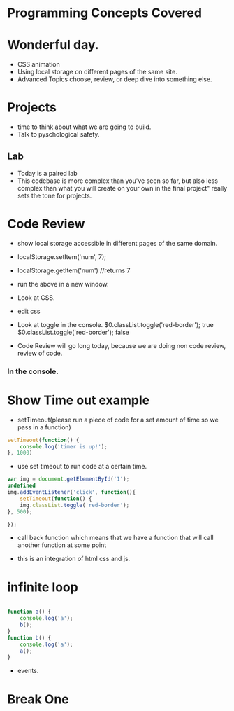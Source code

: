 # Programming Concepts Covered


# Wonderful day. 
- CSS animation
- Using local storage on different pages of the same site. 
- Advanced Topics choose, review, or deep dive     into something else. 


# Projects
- time to think about what we are going to build. 
- Talk to pyschological safety. 



## Lab
- Today is a paired lab 
- This codebase is more complex than you've seen so far, but also less complex than what you will create on your own in the final project" really sets the tone for projects.



# Code Review

- show local storage accessible in different pages of the same domain. 
- localStorage.setItem('num', 7);
- localStorage.getItem('num') //returns 7 
- run the above in a new window. 

- Look at CSS. 
- edit css
- Look at toggle in the console. 
$0.classList.toggle('red-border');
true
$0.classList.toggle('red-border');
false

- Code Review will go long today, because we are doing non code review, review of code. 


### In the console. 
# Show Time out example 
- setTimeout(please run a piece of code for a set amount of time so we pass in a function)

```js 
setTimeout(function() {
    console.log('timer is up!');
}, 1000)
```


- use set timeout to run code at a certain time. 


```js
var img = document.getElementById('1');
undefined
img.addEventListener('click', function(){
    setTimeout(function() {
    img.classList.toggle('red-border');
}, 500);

});

```
- call back function which means that we have a function that will call another function at some point 


- this is an integration of html css and js. 


# infinite loop 

```js 

function a() {
    console.log('a');
    b();
}
function b() {
    console.log('a');
    a();
}
```


- events. 












# Break One
